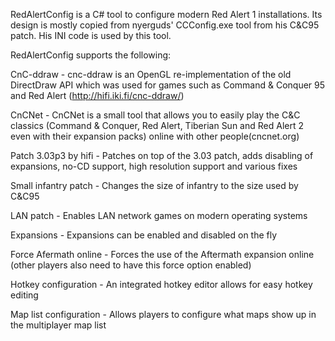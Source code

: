 RedAlertConfig is a C# tool to configure modern Red Alert 1 installations. Its design is mostly copied from nyerguds' CCConfig.exe tool from his C&C95 patch. His INI code is used by this tool.

RedAlertConfig supports the following:

CnC-ddraw - cnc-ddraw is an OpenGL re-implementation of the old DirectDraw API which was used for games such as Command & Conquer 95 and Red Alert (http://hifi.iki.fi/cnc-ddraw/)

CnCNet - CnCNet is a small tool that allows you to easily play the C&C classics (Command & Conquer, Red Alert, Tiberian Sun and Red Alert 2 even with their expansion packs) online with other people(cncnet.org) 

Patch 3.03p3 by hifi - Patches on top of the 3.03 patch, adds disabling of expansions, no-CD support, high resolution support and various fixes

Small infantry patch - Changes the size of infantry to the size used by C&C95

LAN patch - Enables LAN network games on modern operating systems

Expansions - Expansions can be enabled and disabled on the fly

Force Afermath online - Forces the use of the Aftermath expansion online (other players also need to have this force option enabled)

Hotkey configuration - An integrated hotkey editor allows for easy hotkey editing

Map list configuration - Allows players to configure what maps show up in the multiplayer map list